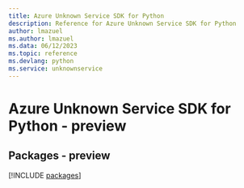 ```yaml
---
title: Azure Unknown Service SDK for Python
description: Reference for Azure Unknown Service SDK for Python
author: lmazuel
ms.author: lmazuel
ms.data: 06/12/2023
ms.topic: reference
ms.devlang: python
ms.service: unknownservice
---
```

# Azure Unknown Service SDK for Python - preview
## Packages - preview
[!INCLUDE [packages](unknown-service-index.md)]
